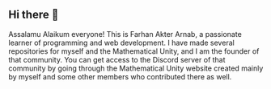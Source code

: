 ## Hi there 👋
Assalamu Alaikum everyone! This is Farhan Akter Arnab, a passionate learner of programming and web development.
I have made several repositories for myself and the Mathematical Unity, and I am the founder of that community.
You can get access to the Discord server of that community by going through the Mathematical Unity website created mainly by myself and some other members who contributed there as well.
